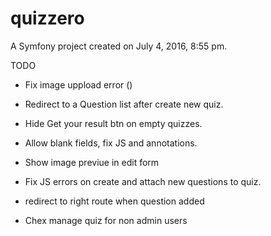 quizzero
========

A Symfony project created on July 4, 2016, 8:55 pm.


TODO

- Fix image uppload error ()
- Redirect to a Question list after create new quiz.
- Hide Get your result btn on empty quizzes.
- Allow blank fields, fix JS and annotations.
- Show image previue in edit form
- Fix JS errors on create and attach new questions to quiz.

- redirect to right route when question added
- Chex manage quiz for non admin users